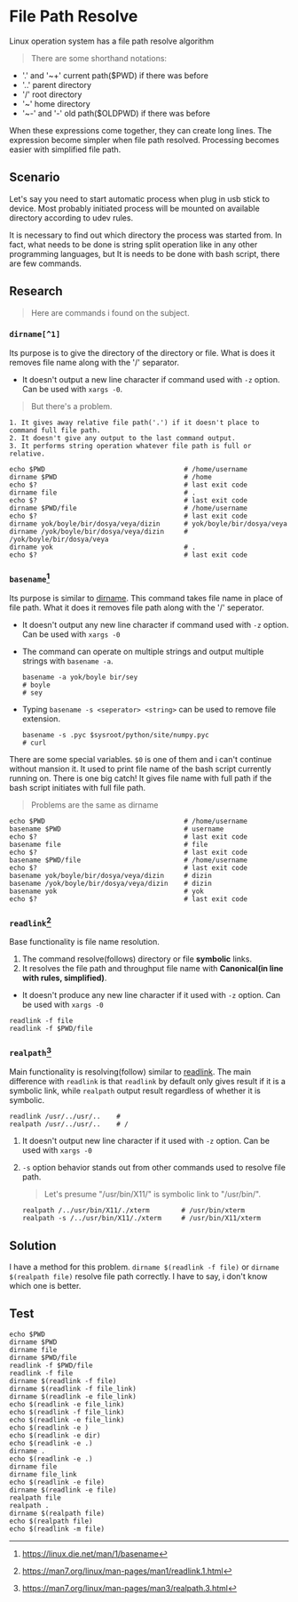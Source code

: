 # File Path Resolve

Linux operation system has a file path resolve algorithm

> There are some shorthand notations:

- '.' and '~+' current path($PWD) if there was before
- '..' parent directory
- '/' root directory
- '~' home directory
- '~-' and '-' old path($OLDPWD) if there was before

When these expressions come together, they can create long lines.
The expression become simpler when file path resolved.
Processing becomes easier with simplified file path.

## Scenario

Let's say you need to start automatic process when plug in usb stick to device.
Most probably initiated process will be mounted on available directory according to udev rules.

It is necessary to find out which directory the process was started from.
In fact, what needs to be done is string split operation like in any other programming languages, but It is needs to be done with bash script, there are few commands.

## Research

> Here are commands i found on the subject.

### `dirname[^1]`

Its purpose is to give the directory of the directory or file.
What is does it removes file name along with the '/' separator.

- It doesn't output a new line character if command used with `-z` option. 
Can be used with `xargs -0`.

> But there's a problem.

    1. It gives away relative file path('.') if it doesn't place to command full file path.
    2. It doesn't give any output to the last command output.
    3. It performs string operation whatever file path is full or relative.

``` shell
echo $PWD                                   # /home/username
dirname $PWD                                # /home
echo $?                                     # last exit code
dirname file                                # .
echo $?                                     # last exit code
dirname $PWD/file                           # /home/username
echo $?                                     # last exit code
dirname yok/boyle/bir/dosya/veya/dizin      # yok/boyle/bir/dosya/veya
dirname /yok/boyle/bir/dosya/veya/dizin     # /yok/boyle/bir/dosya/veya
dirname yok                                 # .
echo $?                                     # last exit code
```

### `basename`[^2]

Its purpose is similar to [dirname](DosyaYolu.md#dirname). This command takes file name in place of file path.
What it does it removes file path along with the '/' seperator.

- It doesn't output any new line character if command used with `-z` option.
Can be used with `xargs -0`
- The command can operate on multiple strings and output multiple strings with `basename -a`.

    ``` shell
    basename -a yok/boyle bir/sey
    # boyle
    # sey
    ```

- Typing `basename -s <seperator> <string>` can be used to remove file extension.

    ``` shell
    basename -s .pyc $sysroot/python/site/numpy.pyc
    # curl
    ```

There are some special variables. `$0` is one of them and i can't continue without mansion it. It used to print file name of the bash script currently running on.
There is one big catch! It gives file name with full path if the bash script initiates with full file path.

> Problems are the same as dirname

``` shell
echo $PWD                                   # /home/username
basename $PWD                               # username
echo $?                                     # last exit code
basename file                               # file
echo $?                                     # last exit code
basename $PWD/file                          # /home/username
echo $?                                     # last exit code
basename yok/boyle/bir/dosya/veya/dizin     # dizin
basename /yok/boyle/bir/dosya/veya/dizin    # dizin
basename yok                                # yok
echo $?                                     # last exit code
```

### `readlink`[^3]

Base functionality is file name resolution.

1. The command resolve(follows) directory or file **symbolic** links.
2. It resolves the file path and throughput file name with **Canonical(in line with rules, simplified)**.

- It doesn't produce any new line character if it used with `-z` option. Can be used with `xargs -0`

```shell
readlink -f file
readlink -f $PWD/file
```

### `realpath`[^4]

Main functionality is resolving(follow) similar to [readlink](DosyaYolu.md#readlink).
The main difference with `readlink` is that `readlink` by default only gives result 
if it is a symbolic link, while `realpath` output result regardless of whether it is symbolic.

``` shell
readlink /usr/../usr/..    #
realpath /usr/../usr/..    # /
```

1. It doesn't output new line character if it used with `-z` option. Can be used with `xargs -0`
2. `-s` option behavior stands out from other commands used to resolve file path.

    > Let's presume "/usr/bin/X11/" is symbolic link to "/usr/bin/".

    ``` shell
    realpath /../usr/bin/X11/./xterm        # /usr/bin/xterm
    realpath -s /../usr/bin/X11/./xterm     # /usr/bin/X11/xterm
    ```



## Solution

I have a method for this problem. 
`dirname $(readlink -f file)` or `dirname $(realpath file)` resolve file path correctly.
I have to say, i don't know which one is better.

## Test

``` shell
echo $PWD
dirname $PWD
dirname file
dirname $PWD/file
readlink -f $PWD/file
readlink -f file
dirname $(readlink -f file)
dirname $(readlink -f file_link)
dirname $(readlink -e file_link)
echo $(readlink -e file_link)
echo $(readlink -f file_link)
echo $(readlink -e file_link)
echo $(readlink -e )
echo $(readlink -e dir)
echo $(readlink -e .)
dirname .
echo $(readlink -e .)
dirname file
dirname file_link
echo $(readlink -e file)
dirname $(readlink -e file)
realpath file
realpath .
dirname $(realpath file)
echo $(realpath file)
echo $(readlink -m file)
```

[^1]: <https://linux.die.net/man/1/readlink>
[^2]: <https://linux.die.net/man/1/basename>
[^3]: <https://man7.org/linux/man-pages/man1/readlink.1.html>
[^4]: <https://man7.org/linux/man-pages/man3/realpath.3.html>
